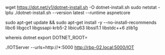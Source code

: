 ﻿
wget https://dot.net/v1/dotnet-install.sh -O dotnet-install.sh
sudo netstat -lptu
./dotnet-install.sh --version latest --runtime aspnetcore


sudo apt-get update     && sudo apt-get install -y --no-install-recommends     libc6     libgcc1     libgssapi-krb5-2     libicu63     libssl1.1     libstdc++6     zlib1g


whereis dotnet
export DOTNET_ROOT=


./IOTServer --urls=http://*:5000
http://rbp-02.local:5000/IOT
